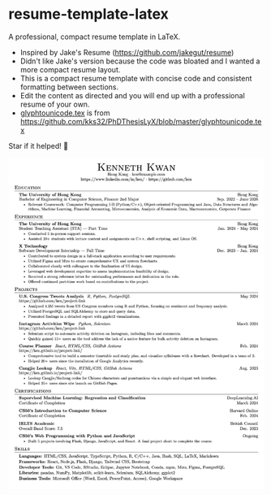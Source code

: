 # resume-template-latex

A professional, compact resume template in LaTeX.

- Inspired by Jake's Resume (<https://github.com/jakegut/resume>)
- Didn't like Jake's version because the code was bloated and I wanted a more compact resume layout.
- This is a compact resume template with concise code and consistent formatting between sections.
- Edit the content as directed and you will end up with a professional resume of your own.
- [glyphtounicode.tex](glyphtounicode.tex) is from <https://github.com/kks32/PhDThesisLyX/blob/master/glyphtounicode.tex>

Star if it helped! 🌟

![Resume](resume.jpeg)
